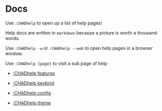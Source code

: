 # Docs

Use `:CHADhelp` to open up a list of help pages!

Help docs are written in `markdown` because a picture is worth a thousand words.

Use `:CHADhelp -w` or `:CHADhelp --web` to open help pages in a browser window.

Use `:CHADhelp {page}` to visit a sub page of help

- [:CHADhelp features](https://github.com/ms-jpq/chadtree/blob/future2/docs/FEATURES.md)

- [:CHADhelp keybind](https://github.com/ms-jpq/chadtree/blob/future2/docs/KEYBIND.md)

- [:CHADhelp config](https://github.com/ms-jpq/chadtree/blob/future2/docs/CONFIGURATION.md)

- [:CHADhelp theme](https://github.com/ms-jpq/chadtree/blob/future2/docs/THEME.md)
